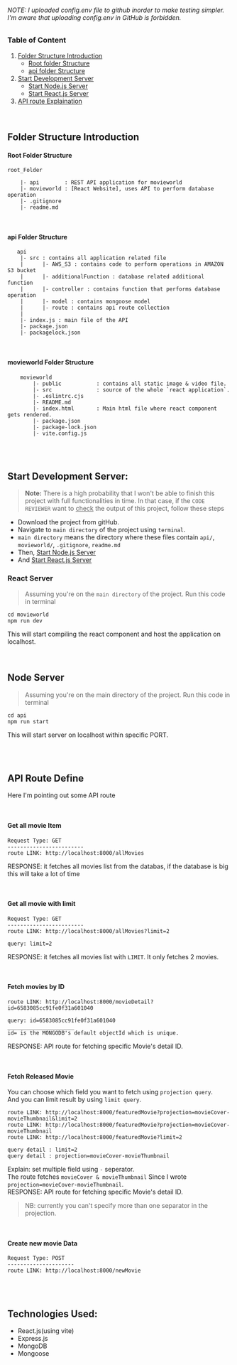 ###### NOTE: I uploaded config.env file to github inorder to make testing simpler. I'm aware that uploading config.env in GitHub is forbidden.

### Table of Content
1. [Folder Structure Introduction](#Folder-Structure-Introduction)
    - [Root folder Structure](#Root-Folder-Structure)
    - [api folder Structure](#api-Folder-Structure)
2. [Start Development Server](#Start-Development-Server)
    - [Start Node.js Server](#Node-Server)
    - [Start React.js Server](#React-Server)
3. [API route Explaination](#API-Route-Define)


<br>

## Folder Structure Introduction
#### Root Folder Structure
```
root_Folder

    |- api        : REST API application for movieworld
    |- movieworld : [React Website], uses API to perform database operation
    |- .gitignore
    |- readme.md
```

<br>

#### api Folder Structure
```
   api
    |- src : contains all application related file
    |      |- AWS_S3 : contains code to perform operations in AMAZON S3 bucket
    |      |- additionalFunction : database related additional function
    |      |- controller : contains function that performs database operation
    |      |- model : contains mongoose model
    |      |- route : contains api route collection
    |
    |- index.js : main file of the API
    |- package.json
    |- packagelock.json
```

<br>

#### movieworld Folder Structure
```
    movieworld
        |- public           : contains all static image & video file.
        |- src              : source of the whole `react application`.
        |- .eslintrc.cjs
        |- README.md
        |- index.html       : Main html file where react component gets rendered.
        |- package.json
        |- package-lock.json
        |- vite.config.js 
```


<br>
<br>

## Start Development Server:

> <b>Note:</b> There is a high probability that I won't be able to finish this project with full functionalities in time.
In that case, if the `CODE REVIEWER` want to <ins>check</ins> the output of this project, follow these steps
* Download the project from gitHub.
* Navigate to `main directory` of the project using `terminal`.
* `main directory` means the directory where these files contain `api/`, `movieworld/`, `.gitignore`, `readme.md`
* Then, [Start Node.js Server](#Node-Server)
* And [Start React.js Server](#React-Server)



### React Server
> Assuming you're on the `main directory` of the project. Run this code in terminal
```terminal
cd movieworld
npm run dev
``` 
This will start compiling the react component and host the application on localhost.

<br>

## Node Server
> Assuming you're on the main directory of the project. Run this code in terminal
```terminal
cd api
npm run start
``` 
This will start server on localhost within specific PORT.

<br>
<br>


## API Route Define
Here I'm pointing out some API route 

<br>

#### Get all movie Item
```console
Request Type: GET
------------------------
route LINK: http://localhost:8000/allMovies
```
RESPONSE: it fetches all movies list from the databas, if the database is big  this will take a lot of time

<br>

#### Get all movie with limit
```console
Request Type: GET
------------------------
route LINK: http://localhost:8000/allMovies?limit=2

query: limit=2
```
RESPONSE: it fetches all movies list with `LIMIT`. It only fetches 2 movies.

<br>

#### Fetch movies by ID
```console
route LINK: http://localhost:8000/movieDetail?id=6583085cc91fe0f31a601040

query: id=6583085cc91fe0f31a601040
_____________________
id= is the MONGODB's default objectId which is unique.
```
RESPONSE: API route for fetching specific Movie's detail  ID.

<br>

#### Fetch Released Movie
You can choose which field you want to fetch using `projection query`. <br> And you can limit result by using `limit query`.
```console
route LINK: http://localhost:8000/featuredMovie?projection=movieCover-movieThumbnail&limit=2
route LINK: http://localhost:8000/featuredMovie?projection=movieCover-movieThumbnail
route LINK: http://localhost:8000/featuredMovie?limit=2

query detail : limit=2
query detail : projection=movieCover-movieThumbnail
```
Explain: set multiple field using `-` seperator. <br> The route fetches `movieCover & movieThumbnail` Since I wrote `projection=movieCover-movieThumbnail`. <br> 
RESPONSE: API route for fetching specific Movie's detail  ID.
> NB: currently you can't specify more than one separator in the projection.


<br>

#### Create new movie Data
```console
Request Type: POST
---------------------
route LINK: http://localhost:8000/newMovie

```


<br>
<br>

## Technologies Used: 
* React.js(using vite)
* Express.js
* MongoDB
* Mongoose
